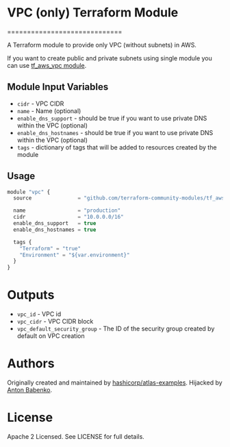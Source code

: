 # VPC (only) Terraform Module
=============================

A Terraform module to provide only VPC (without subnets) in AWS.

If you want to create public and private subnets using single module you can use [tf_aws_vpc module](https://github.com/terraform-community-modules/tf_aws_vpc).


Module Input Variables
----------------------

- `cidr` - VPC CIDR
- `name` - Name (optional)
- `enable_dns_support` - should be true if you want to use private DNS within the VPC (optional)
- `enable_dns_hostnames` - should be true if you want to use private DNS within the VPC (optional)
- `tags` - dictionary of tags that will be added to resources created by the module

Usage
-----

```js
module "vpc" {
  source               = "github.com/terraform-community-modules/tf_aws_vpc_only"

  name                 = "production"
  cidr                 = "10.0.0.0/16"
  enable_dns_support   = true
  enable_dns_hostnames = true

  tags {
    "Terraform" = "true"
    "Environment" = "${var.environment}"
  }
}
```

Outputs
=======

 - `vpc_id` - VPC id
 - `vpc_cidr` - VPC CIDR block
 - `vpc_default_security_group` - The ID of the security group created by default on VPC creation

Authors
=======

Originally created and maintained by [hashicorp/atlas-examples](https://github.com/hashicorp/atlas-examples/tree/master/infrastructures/terraform/aws/network/vpc).
Hijacked by [Anton Babenko](https://github.com/antonbabenko).

License
=======

Apache 2 Licensed. See LICENSE for full details.
